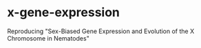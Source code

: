 # x-gene-expression
Reproducing "Sex-Biased Gene Expression and Evolution of the X Chromosome in Nematodes"
